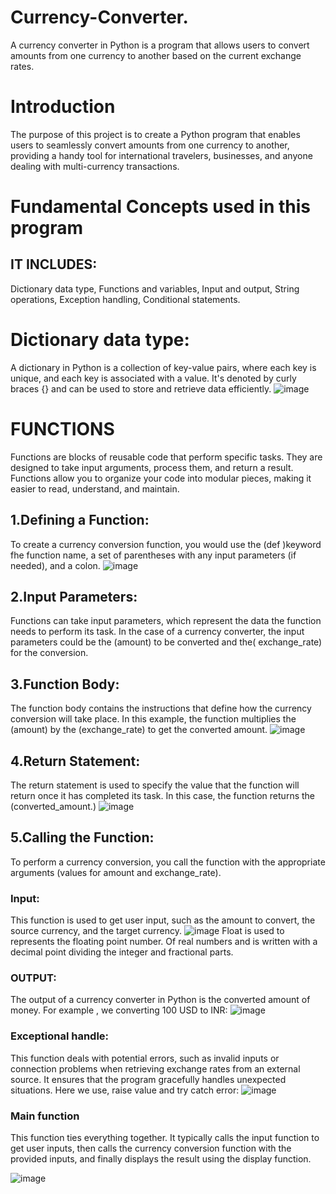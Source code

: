 # Currency-Converter.
A currency converter in Python is a program that allows users to convert amounts from one currency to another based on the current exchange rates.
# Introduction
The purpose of this project is to create a Python program that enables users to seamlessly convert amounts from one currency to another, providing a handy tool for international travelers, businesses, and anyone dealing with multi-currency transactions.
# Fundamental Concepts used in this program
## IT INCLUDES:
Dictionary data type,
Functions and variables,
Input and output,
String operations,
Exception handling,
Conditional statements.
# Dictionary data type:
A dictionary in Python is a collection of key-value pairs, where each key is unique, and each key is associated with a value. It's denoted by curly braces {} and can be used to store and retrieve data efficiently. 
![image](https://github.com/Monish-RS/Currency-Converter./assets/141045837/8deaa460-777d-40df-9322-a11788049364)
# FUNCTIONS
Functions are blocks of reusable code that perform specific tasks. They are designed to take input arguments, process them, and return a result. Functions allow you to organize your code into modular pieces, making it easier to read, understand, and maintain.
## 1.Defining a Function:
To create a currency conversion function, you would use the (def )keyword fhe function name, a set of parentheses with any input parameters (if needed), and a colon.
![image](https://github.com/Monish-RS/Currency-Converter./assets/141045837/1cb58d30-e947-4fd2-99c7-88d0276dde9a)
## 2.Input Parameters: 
Functions can take input parameters, which represent the data the function needs to perform its task. In the case of a currency converter, the input parameters could be the (amount) to be converted and the( exchange_rate) for the conversion.

## 3.Function Body: 
The function body contains the instructions that define how the currency conversion will take place. In this example, the function multiplies the (amount) by the (exchange_rate) to get the converted amount.
![image](https://github.com/Monish-RS/Currency-Converter./assets/141045837/c7c2a38f-cb03-4cb8-ae47-8e7350f19e22)
## 4.Return Statement: 
The return statement is used to specify the value that the function will return once it has completed its task. In this case, the function returns the (converted_amount.)
![image](https://github.com/Monish-RS/Currency-Converter./assets/141045837/c927d654-d0ef-4fb4-98c6-04d1b7a10673)
## 5.Calling the Function: 
To perform a currency conversion, you call the function with the appropriate arguments (values for amount and exchange_rate).
### Input:
This function is used to get user input, such as the amount to convert, the source currency, and the target currency.
![image](https://github.com/Monish-RS/Currency-Converter./assets/141045837/64a885d6-68ca-41fa-b1e1-3e97b20a9a65)
Float is used to represents the floating point number. Of real numbers and is written with a decimal point dividing the integer and fractional parts.
### OUTPUT:
The output of a currency converter in Python is the converted amount of money.
For example , we converting 100 USD to INR:
![image](https://github.com/Monish-RS/Currency-Converter./assets/141045837/3d5b3f78-96e0-4d39-baa7-653b12704233)
### Exceptional handle:
This function deals with potential errors, such as invalid inputs or connection problems when retrieving exchange rates from an external source. It ensures that the program gracefully handles unexpected situations.
Here we use, raise value and try catch error:
![image](https://github.com/Monish-RS/Currency-Converter./assets/141045837/d3a13ab6-67d6-4a0c-9464-43f1edda82df)
### Main function
This function ties everything together. It typically calls the input function to get user inputs, then calls the currency conversion function with the provided inputs, and finally displays the result using the display function.

![image](https://github.com/Monish-RS/Currency-Converter./assets/141045837/cba4888b-b550-49a4-b49c-d292d48e719c)


























